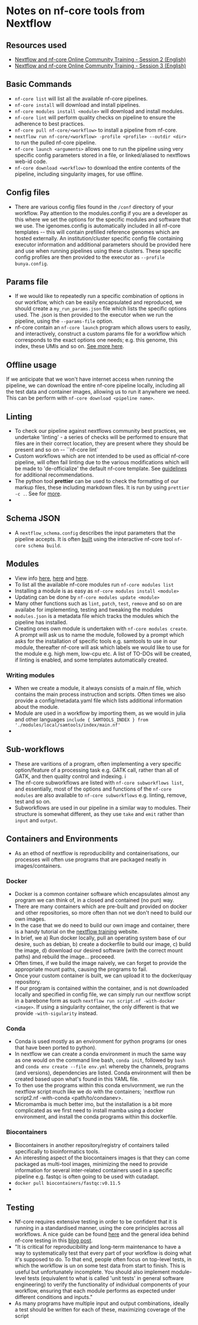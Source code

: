 # Notes on nf-core tools from Nextflow

## Resources used 
* [Nextflow and nf-core Online Community Training - Session 2 (English)](https://www.youtube.com/watch?v=ZD0SBjMUy4w)  
* [Nextflow and nf-core Online Community Training - Session 3 (English)](https://www.youtube.com/watch?v=APavyRs4OMY&t=61s)   


## Basic Commands
* `nf-core list` will list all the available nf-core pipelines.   
* `nf-core install` will download and install pipelines.  
* `nf-core modules install <module>` will download and install modules.   
* `nf-core lint` will perform quality checks on pipeline to ensure the adherence to best practices.    
* `nf-core pull nf-core/<workflow>` to install a pipeline from nf-core. 
* `nextflow run nf-core/<workflow> -profile <profile> --outdir <dir>` to run the pulled nf-core pipeline.  
* `nf-core launch <arguments>` allows one to run the pipeline using very specific config parameters stored in a file, or linked/aliased to nextflows web-id code.
* `nf-core download <workflow>` to download the entire contents of the pipeline, including singularity images, for use offline. 

## Config files 
* There are various config files found in the `/conf` directory
of your workflow. Pay attention to the modules.config if you are
a developer as this where we set the options for the specific
modules and software that we use. The igenomes.config is
automatically included in all nf-core templates -- this will
contain prefilled reference genomes which are hosted externally.
An institution/cluster specific config file containing executor
information and additional parameters should be provided here and
use when running pipelines using these clusters. These specific config profiles are then provided to the executor as `--profile bunya.config`.          


## Params file 
* If we would like to repeatedly run a specific combination of
options in our workflow, which can be easily encapsulated and
reproduced, we should create a `my_run_params.json` file which
lists the specific options used. The .json is then provided to
the executor when we run the pipeline, using the `--params-file`
option.    
* nf-core contain an `nf-core launch` program which allows users to easily, and interactively, construct a custom params file for a workflow which corresponds to the exact options one needs; e.g. this genome, this index, these UMIs and so on. [See more here](https://nf-co.re/launch).        

## Offline usage 
If we anticipate that we won't have internet access when running the pipeline, we can download the entire nf-core pipeline locally, including all the test data and container images, allowing us to run it anywhere we need. This can be perform with `nf-core download <pipeline name>`.     

## Linting 
* To check our pipeline against nextflows community best practices, we undertake 'linting' - a series of checks will be performed to ensure that files are in their correct location, they are present where they should be present and so on -- ``nf-core lint`    
* Custom workflows which are not intended to be used as official nf-core pipeline, will often fail linting due to the various modifications which will be made to 'de-officialize' the default nf-core template. See [guidelines](https://nf-co.re/docs/contributing/tutorials/unofficial_pipelines) for additional recommendations.     
* The python tool **prettier** can be used to check the formatting of our markup files, these including markdown files. It is run by using `prettier -c .`. See for [more](https://nf-co.re/docs/contributing/code_formatting).     
*

## Schema JSON
* A `nextflow_schema.config` describes the input parameters that the pipeline accepts. It is often [built](https://nf-co.re/pipeline_schema_builder) using the interactive nf-core tool `nf-core schema build`.    

## Modules 
* View info
[here](https://training.nextflow.io/hello_nextflow/04_hello_modules/#32-create-file-stubs-for-the-process-modules),
[here](https://training.nextflow.io/basic_training/modules/) and
[here](https://sateeshperi.github.io/nextflow_varcal/nextflow/nextflow_modules).  
* To list all the available nf-core modules run `nf-core modules list`   
* Installing a module is as easy as `nf-core modules install <module>`   
* Updating can be done by `nf-core modules update <module>`     
* Many other functions such as `lint`, `patch`, `test`, `remove` and so on are availabe for implementing, testing and tweaking the modules
* `modules.json` is a metadata file which tracks the modules which the pipeline has installed.     
* Creating ones own module is undertaken with `nf-core modules create`. A
prompt will ask us to name the module, followed by a prompt which asks for the
installation of specific tools e.g. samtools to use in our module, thereafter
nf-core will ask which labels we would like to use for the module e.g. high
mem, low-cpu etc. A list of TO-DOs will be created, if linting is enabled, and
some templates automatically created.

### Writing modules 
* When we create a module, it always consists of a main.nf file, which contains the main process instruction and scripts. Often times we also provide a config/metadata.yaml file which lists additional information about the module.  
* Module are used in a workflow by importing them, as we would in julia and other languages `include { SAMTOOLS_INDEX } from './modules/local/samtools/index/main.nf'` 
* 


## Sub-workflows 
* These are varitions of a program, often implementing a very specific
option/feature of a processing task e.g. GATK call, rather than all of GATK, and then quality control and indexing.    i
* The nf-core subworkflows are listed with `nf-core subworkflows list`, and
essentially, most of the options and functions of the `nf-core modules` are
also available to `nf-core subworkflows` e.g. linting, remove, test and so on.   
* Subworkflows are used in our pipeline in a similar way to modules. Their
structure is somewhat different, as they use `take` and `emit` rather than
`input` and `output`.    

## Containers and Environments
* As an ethod of nextflow is reproducibility and containerisations, our processes will often use programs that are packaged neatly in images/containers.   

### Docker
* Docker is a common container software which encapsulates almost any program we can think of, in a closed and contained (no pun) way.  
* There are many containers which are pre-built and provided on docker and other repositories, so more often than not we don't need to build our own images.  
* In the case that we do need to build our own image and container, there is a handy tutorial on the [nextflow training](https://training.nextflow.io/basic_training/containers/#add-a-software-package-to-the-image) website.    
* In brief, we a) Run docker locally, pull an operating system base of our
desire, such as debian, b) create a dockerfile to build our image, c) build the
image, d) download our desired software (with the correct mount paths) and
rebuild the image... proceeed.   
* Often times, if we build the image naively, we can forget to provide the appropriate mount paths, causing the programs to fail. 
* Once your custom container is built, we can upload it to the docker/quay repository.    
* If our program is contained within the container, and is not downloaded locally and specified in config file, we can simply run our nextflow script in a barebone form as such `nextflow run script.nf -with-docker <image>`. If using a singularity container, the only different is that we provide `-with-sigularity` instead.    

### Conda
* Conda is used mostly as an environment for python programs (or ones that have been ported to python). 
* In nextflow we can create a conda environment in much the same way as one
would on the command line bash, `conda init`, followed by `bash` and `conda env
create --file env.yml` whereby the channels, programs (and versions),
dependencies are listed. Conda environment will then be created based upon
what's found in this YAML file.    
* To then use the programs within this conda envivornment, we run the nextflow script much like we do with the containers; `nextflow run script2.nf -with-conda <path/to/condanev>.    
* Micromamba is much better imo, but the installation is a bit more complicated
as we first need to install mamba using a docker environment, and install the
conda programs within this dockerfile.     

### Biocontainers
* Biocontainers in another repository/registry of containers tailed specifically to bioinformatics tools.
* An interesting aspect of the biocontainers images is that they can come
packaged as multi-tool images, minimizing the need to provide information for
several inter-related containers used in a specific pipeline e.g. fastqc is
often going to be used with cutadapt. 
* `docker pull biocontainers/fastqc:v0.11.5`      
*

## Testing 
* Nf-core requires extensive testing in order to be confident that it is
running in a standardised manner, using the core principles across all
workflows. A nice guide can be found
[here](https://training.nextflow.io/hello_nextflow/05_hello_nf-test/) and the general idea behind nf-core testing in this [blog post](https://nextflow.io/blog/2024/nf-test-in-nf-core.html).    
* "It is critical for reproducibility and long-term maintenance to have a way
to systematically test that every part of your workflow is doing what it's
supposed to do. To that end, people often focus on top-level tests, in which
the workflow is un on some test data from start to finish. This is useful but
unfortunately incomplete. You should also implement module-level tests
(equivalent to what is called 'unit tests' in general software engineering) to
verify the functionality of individual components of your workflow, ensuring
that each module performs as expected under different conditions and inputs." 
* As many programs have multiple input and output combinations, ideally a test should be written for each of these, maximizing coverage of the script 





